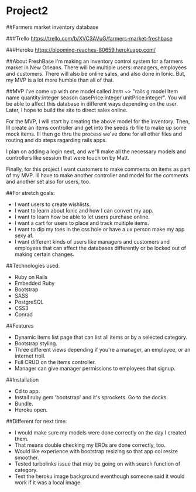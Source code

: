 # Project2
##Farmers market inventory database

###Trello
https://trello.com/b/XVC3AVuG/farmers-market-freshbase

###Heroku
https://blooming-reaches-80659.herokuapp.com/

##About FreshBase
I'm making an inventory control system for a farmers market in New Orleans.
There will be multiple users: managers, employees and customers.
There will also be online sales, and also done in Ionic.
But, my MVP is a lot more humble than all of that.

##MVP
I've come up with one model called *Item* ~> 
"rails g model Item name quantity:integer season casePrice:integer unitPrice:integer". 
You will be able to affect this database in different ways depending on the user.
Later, I hope to build the site to direct sales online.

For the MVP, I will start by creating the above model for the inventory. 
Then, Ill create an items controller and get into the seeds.rb file to make up 
some mock items. Ill then go thru the process we've done for all other files 
and routing and db steps ragarding rails apps. 

I plan on adding a login next, and we"ll make all the necessary models and 
controllers like session that were touch on by Matt. 

Finally, for this project I want customers to make comments on items as part of 
my MVP. Ill have to make another controller and model for the comments and 
another set also for users, too.  

##For stretch goals: 
* I want users to create wishlists. 
* I want to learn about Ionic and how I can convert my app.
* I want to learn how be able to let users purchase online.
* I want a cart for users to place and track multiple items.
* I want to dip my toes in the css hole or have a ux person make my app sexy af.
* I want different kinds of users like managers and customers and employees that
can affect the databases differently or be locked out of making certain changes.

##Technologies used:
* Ruby on Rails
* Embedded Ruby 
* Bootstrap
* SASS
* PostgreSQL
* CSS3
* Conrad

##Features
* Dynamic items list page that can list all items or by a selected category.
* Bootstrap styling.
* Three different views depending if you're a manager, an employee, or an
internet troll.
* Full CRUD on the items controller.
* Manager can give manager permissions to employees that signup.

##Installation
* Cd to app.
* Install ruby gem 'bootstrap' and it's sprockets. Go to the docks.
* Bundle. 
* Heroku open.

##Different for next time:
* I would make sure my models were done correctly on the day I created them.
* That means double checking my ERDs are done correctly, too.
* Would like experience with bootstrap resizing so that app col resize smoother.
* Tested turbolinks issue that may be going on with search function of category.
* Test the heroku image background eventhough someone said it would work if it
was a local image.
